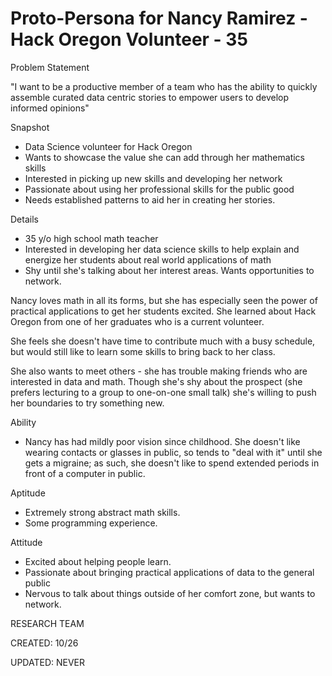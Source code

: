 # Proto-Persona for Nancy Ramirez - Hack Oregon Volunteer - 35

Problem Statement

&quot;I want to be a productive member of a team who has the ability to quickly assemble curated data centric stories to empower users to develop informed opinions&quot;

Snapshot

- Data Science volunteer for Hack Oregon
- Wants to showcase the value she can add through her mathematics skills
- Interested in picking up new skills and developing her network
- Passionate about using her professional skills for the public good
- Needs established patterns to aid her in creating her stories.

Details

- 35 y/o high school math teacher
- Interested in developing her data science skills to help explain and energize her students about real world applications of math
- Shy until she&#39;s talking about her interest areas. Wants opportunities to network.

Nancy loves math in all its forms, but she has especially seen the power of practical applications to get her students excited. She learned about Hack Oregon from one of her graduates who is a current volunteer.

She feels she doesn&#39;t have time to contribute much with a busy schedule, but would still like to learn some skills to bring back to her class.

She also wants to meet others - she has trouble making friends who are interested in data and math. Though she&#39;s shy about the prospect (she prefers lecturing to a group to one-on-one small talk) she&#39;s willing to push her boundaries to try something new.



Ability

- Nancy has had mildly poor vision since childhood. She doesn&#39;t like wearing contacts or glasses in public, so tends to &quot;deal with it&quot; until she gets a migraine; as such, she doesn&#39;t like to spend extended periods in front of a computer in public.

Aptitude

- Extremely strong abstract math skills.
- Some programming experience.

Attitude

- Excited about helping people learn.
- Passionate about bringing practical applications of data to the general public
- Nervous to talk about things outside of her comfort zone, but wants to network.



RESEARCH TEAM

CREATED: 10/26

UPDATED: NEVER
